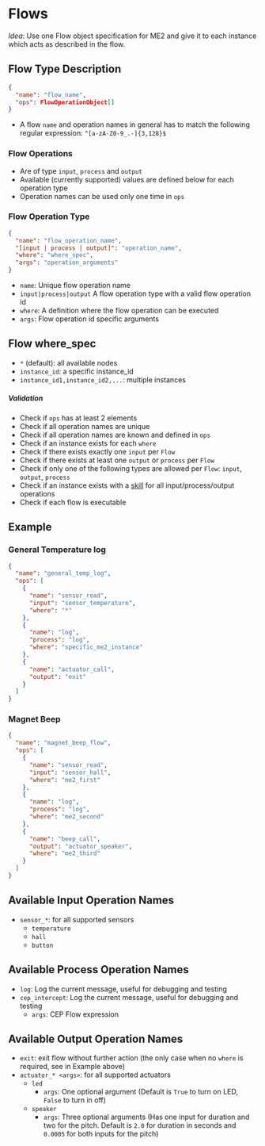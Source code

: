 # Flows

*Idea*: Use one Flow object specification for ME2 and give it to each instance which acts as described in the flow.

## Flow Type Description

```json
{
  "name": "flow_name",
  "ops": FlowOperationObject[]
}
```

- A flow `name` and operation names in general has to match the following regular expression: `^[a-zA-Z0-9_.-]{3,128}$`

### Flow Operations

- Are of type `input`, `process` and `output`
- Available (currently supported) values are defined below for each operation type
- Operation names can be used only one time in `ops`

### Flow Operation Type

```json
{
  "name": "flow_operation_name",
  "[input | process | output]": "operation_name",
  "where": "where_spec",
  "args": "operation_arguments"
}
```

- `name`: Unique flow operation name
- `input|process|output` A flow operation type with a valid flow operation id
- `where`: A definition where the flow operation can be executed
- `args`: Flow operation id specific arguments

## Flow where_spec

- `*` (default): all available nodes
- `instance_id`: a specific instance_id
- `instance_id1,instance_id2,...`: multiple instances

##### Validation

- Check if `ops` has at least 2 elements
- Check if all operation names are unique
- Check if all operation names are known and defined in `ops`
- Check if an instance exists for each `where`
- Check if there exists exactly one `input` per `Flow`
- Check if there exists at least one `output` or `process` per `Flow`
- Check if only one of the following types are allowed per `Flow`: `input`, `output`, `process`
- Check if an instance exists with a [skill](./Skills.md) for all input/process/output operations
- Check if each flow is executable

## Example

### General Temperature log

```json
{
  "name": "general_temp_log",
  "ops": [
    {
      "name": "sensor_read",
      "input": "sensor_temperature",
      "where": "*"
    },
    {
      "name": "log",
      "process": "log",
      "where": "specific_me2_instance"
    },
    {
      "name": "actuator_call",
      "output": "exit"
    }
  ]
}
```

### Magnet Beep

```json
{
  "name": "magnet_beep_flow",
  "ops": [
    {
      "name": "sensor_read",
      "input": "sensor_hall",
      "where": "me2_first"
    },
    {
      "name": "log",
      "process": "log",
      "where": "me2_second"
    },
    {
      "name": "beep_call",
      "output": "actuator_speaker",
      "where": "me2_third"
    }
  ]
}
```

## Available Input Operation Names

- `sensor_*`: for all supported sensors
    - `temperature`
    - `hall`
    - `button`

## Available Process Operation Names

- `log`: Log the current message, useful for debugging and testing
- `cep_intercept`: Log the current message, useful for debugging and testing
  - `args`: CEP Flow expression

## Available Output Operation Names

- `exit`: exit flow without further action (the only case when no `where` is required, see in Example above)
- `actuator_* <args>`: for all supported actuators
  - `led` 
    - `args`: One optional argument (Default is `True` to turn on LED, `False` to turn in off)
  - `speaker`
    - `args`: Three optional arguments (Has one input for duration and two for the pitch. Default is `2.0` for duration in seconds and `0.0005` for both inputs for the pitch)